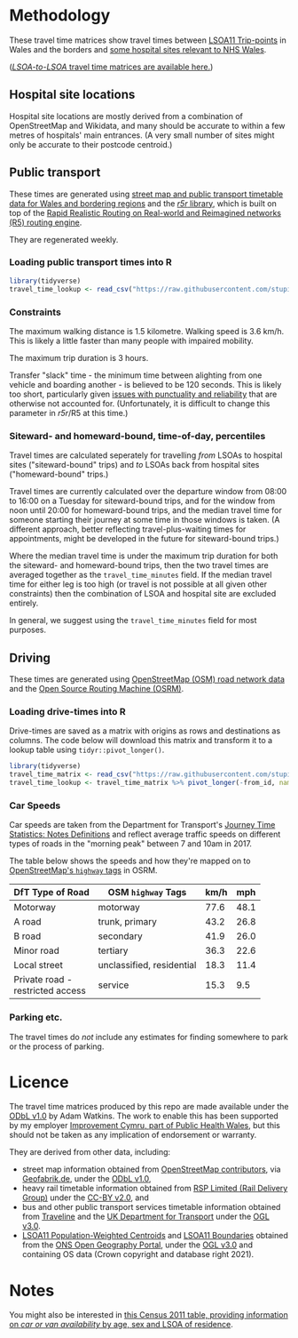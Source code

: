 
# Methodology
These travel time matrices show travel times between [LSOA11 Trip-points](https://github.com/stupidpupil/wales_lsoa_trip_points) in Wales and the borders and [some hospital sites relevant to NHS Wales](https://github.com/stupidpupil/r_nhs_wales_orgs_and_sites/blob/main/data-raw/nhs_wales_sites.csv).

([_LSOA-to-LSOA_ travel time matrices are available here.](https://stupidpupil.github.io/lsoa_travel_time_viewer/))

## Hospital site locations

Hospital site locations are mostly derived from a combination of OpenStreetMap and Wikidata, and many should be accurate to within a few metres of hospitals' main entrances. (A very small number of sites might only be accurate to their postcode centroid.)

## Public transport

These times are generated using [street map and public transport timetable data for Wales and bordering regions](https://stupidpupil.github.io/wales_ish_otp_graph/)
and the [*r5r* library](https://ipeagit.github.io/r5r/), which is built on top of the 
[Rapid Realistic Routing on Real-world and Reimagined networks (R5) routing engine](https://github.com/conveyal/r5).

They are regenerated weekly.

### Loading public transport times into R

```R
library(tidyverse)
travel_time_lookup <- read_csv("https://raw.githubusercontent.com/stupidpupil/nhs_wales_travel_time_matrices/matrix-releases/Tue0800_Tue1200_public_p50.csv", comment="#")
```

### Constraints

The maximum walking distance is 1.5 kilometre. Walking speed is 3.6 km/h. This is likely a little faster than many people with impaired mobility.

The maximum trip duration is 3 hours. 

Transfer "slack" time - the minimum time between alighting from one vehicle and boarding another - is believed to be 120 seconds. This is likely too short, particularly given [issues with punctuality and reliability](https://gov.wales/sites/default/files/consultations/2020-11/supporting-information-transport-data-and-trends.pdf#page=23) that are otherwise not accounted for. (Unfortunately, it is difficult to change this parameter in *r5r*/R5 at this time.)

### Siteward- and homeward-bound, time-of-day, percentiles
Travel times are calculated seperately for travelling _from_ LSOAs to hospital sites ("siteward-bound" trips) and _to_ LSOAs back from hospital sites ("homeward-bound" trips.)

Travel times are currently calculated over the departure window from 08:00 to 16:00 on a Tuesday for siteward-bound trips, and for the window from noon until 20:00 for homeward-bound trips, and the median travel time for someone starting their journey at some time in those windows is taken. (A different approach, better reflecting travel-plus-waiting times for appointments, might be developed in the future for siteward-bound trips.)

Where the median travel time is under the maximum trip duration for both the siteward- and homeward-bound trips, then the two travel times are averaged together as the `travel_time_minutes` field. If the median travel time for either leg is too high (or travel is not possible at all given other constraints) then the combination of LSOA and hospital site are excluded entirely.

In general, we suggest using the `travel_time_minutes` field for most purposes.

## Driving

These times are generated using [OpenStreetMap (OSM) road network data](https://www.openstreetmap.org/) and the [Open Source Routing Machine (OSRM)](https://github.com/Project-OSRM/osrm-backend).

### Loading drive-times into R

Drive-times are saved as a matrix with origins as rows and destinations as columns. The code below will download this matrix and transform it to a lookup table using `tidyr::pivot_longer()`.

```R
library(tidyverse)
travel_time_matrix <- read_csv("https://raw.githubusercontent.com/stupidpupil/nhs_wales_travel_time_matrices/matrix-releases/arrive_by_0900_driving.csv", comment="#")
travel_time_lookup <- travel_time_matrix %>% pivot_longer(-from_id, names_to='to_id', values_to='travel_time_minutes')
```

### Car Speeds
Car speeds are taken from the Department for Transport's 
[Journey Time Statistics: Notes Definitions](https://assets.publishing.service.gov.uk/government/uploads/system/uploads/attachment_data/file/853603/notes-and-definitions.pdf#page=6)
and reflect average traffic speeds on different types of roads in the "morning peak" between 7 and 10am in 2017.

The table below shows the speeds and how they're mapped on to [OpenStreetMap's `highway` tags](https://wiki.openstreetmap.org/wiki/Roads_in_the_United_Kingdom) in OSRM.

| DfT Type of Road                    | OSM `highway` Tags        | km/h | mph  |
|-------------------------------------|---------------------------|------|------|
| Motorway                            | motorway                  | 77.6 | 48.1 |
| A road                              | trunk, primary            | 43.2 | 26.8 |
| B road                              | secondary                 | 41.9 | 26.0 |
| Minor road                          | tertiary                  | 36.3 | 22.6 |
| Local street                        | unclassified, residential | 18.3 | 11.4 |
| Private road -<br>restricted access | service                   | 15.3 | 9.5  |

### Parking etc.
The travel times do _not_ include any estimates for finding somewhere to park or the process of parking.

# Licence

The travel time matrices produced by this repo are made available under the [ODbL v1.0](https://opendatacommons.org/licenses/odbl/1-0/) by Adam Watkins. The work to enable this has been supported by my employer [Improvement Cymru, part of Public Health Wales](https://phw.nhs.wales/services-and-teams/improvement-cymru/), but this should not be taken as any implication of endorsement or warranty.

They are derived from other data, including:
- street map information obtained from [OpenStreetMap contributors](https://www.openstreetmap.org/copyright), via [Geofabrik.de](https://download.geofabrik.de/europe/great-britain.html), under the [ODbL v1.0](https://opendatacommons.org/licenses/odbl/1-0/),
- heavy rail timetable information obtained from [RSP Limited (Rail Delivery Group)](http://data.atoc.org/) under the [CC-BY v2.0](https://creativecommons.org/licenses/by/2.0/uk/legalcode), and
- bus and other public transport services timetable information obtained from [Traveline](https://www.travelinedata.org.uk/traveline-open-data/traveline-national-dataset/) and the [UK Department for Transport](https://data.bus-data.dft.gov.uk/) under the [OGL v3.0](https://www.nationalarchives.gov.uk/doc/open-government-licence/version/3/).
- [LSOA11 Population-Weighted Centroids](https://geoportal.statistics.gov.uk/datasets/ons::lower-layer-super-output-areas-december-2011-population-weighted-centroids/about) and [LSOA11 Boundaries](https://geoportal.statistics.gov.uk/datasets/ons::lower-layer-super-output-areas-december-2011-boundaries-super-generalised-clipped-bsc-ew-v3/about) obtained from the [ONS Open Geography Portal](https://geoportal.statistics.gov.uk/), under the [OGL v3.0](https://www.ons.gov.uk/methodology/geography/licences) and containing OS data (Crown copyright and database right 2021).

# Notes

You might also be interested in [this Census 2011 table, providing information on *car or van availability* by age, sex and LSOA of residence](https://www.nomisweb.co.uk/census/2011/lc4109ew).
